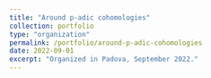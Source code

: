 ```yaml
---
title: "Around p-adic cohomologies"
collection: portfolio
type: "organization"
permalink: /portfolio/around-p-adic-cohomologies
date: 2022-09-01
excerpt: "Organized in Padova, September 2022."
---
```

